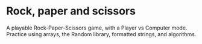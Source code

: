 # Rock, paper and scissors

A playable Rock-Paper-Scissors game, with a Player vs Computer mode. Practice using arrays, the Random library, formatted strings, and algorithms.

